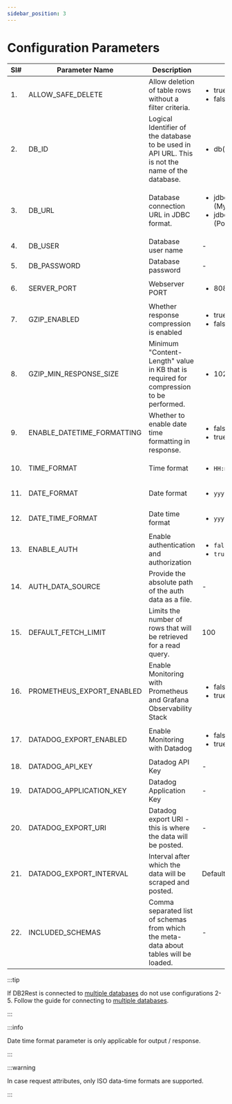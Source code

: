 ```yaml
---
sidebar_position: 3
---
```


# Configuration Parameters

| Sl# | Parameter Name             | Description                                                                                     | Allowed Values/Examples                                                                                                                       |
|-----|----------------------------|-------------------------------------------------------------------------------------------------|-----------------------------------------------------------------------------------------------------------------------------------------------|
| 1.  | ALLOW_SAFE_DELETE          | Allow deletion of table rows without a filter criteria.                                         | <ul><li>true(default)</li><li>false</li></ul>                                                                                                 |
| 2.  | DB_ID                      | Logical Identifier of the database to be used in API URL. This is not the name of the database. | <ul><li>db(default)</li></ul>                                                                                                                 |
| 3.  | DB_URL                     | Database connection URL in JDBC format.                                                         | <ul><li> jdbc:mysql://DB_SERVER_HOST:DB_PORT/DB_NAME (MySQL)</li><li> jdbc:postgresql://DB_SERVER_HOST:DB_PORT/DB_NAME (PostgreSQL)</li></ul> |
| 4.  | DB_USER                    | Database user name                                                                              | -                                                                                                                                             |
| 5.  | DB_PASSWORD                | Database password                                                                               | -                                                                                                                                             |
| 6.  | SERVER_PORT                | Webserver PORT                                                                                  | <ul><li>8080(default)</li></ul>                                                                                                               |
| 7.  | GZIP_ENABLED               | Whether response compression is enabled                                                         | <ul><li>true</li><li>false (default)</li></ul>                                                                                                |
| 8.  | GZIP_MIN_RESPONSE_SIZE     | Minimum "Content-Length" value in KB that is required for compression to be performed.          | <ul><li>1024(default)</li></ul>                                                                                                               |
| 9.  | ENABLE_DATETIME_FORMATTING | Whether to enable date time formatting in response.                                             | <ul><li>false(default)</li><li>true</li></ul>                                                                                                 |
| 10. | TIME_FORMAT                | Time format                                                                                     | <ul><li>`HH:mm:ss`(default)</li></ul>                                                                                                         |
| 11. | DATE_FORMAT                | Date format                                                                                     | <ul><li>`yyyy-MM-dd`(default)</li></ul>                                                                                                       |
| 12. | DATE_TIME_FORMAT           | Date time format                                                                                | <ul><li>`yyyy-MM-dd HH:mm:ss`(default)</li></ul>                                                                                              |
| 13. | ENABLE_AUTH                | Enable authentication and authorization                                                         | <ul><li>`false`(default)</li><li>`true`</li></ul>                                                                                             |
| 14. | AUTH_DATA_SOURCE           | Provide the absolute path of the auth data as a file.                                           | -                                                                                                                                             |
| 15. | DEFAULT_FETCH_LIMIT        | Limits the number of rows that will be retrieved for a read query.                              | 100                                                                                                                                           |
| 16. | PROMETHEUS_EXPORT_ENABLED  | Enable Monitoring with Prometheus and Grafana Observability Stack                               | <ul><li>false(default)</li><li>true</li></ul>                                                                                                 |
| 17. | DATADOG_EXPORT_ENABLED     | Enable Monitoring with Datadog                                                                  | <ul><li>false(default)</li><li>true</li></ul>                                                                                                 |
| 18. | DATADOG_API_KEY            | Datadog API Key                                                                                 | -                                                                                                                                             |
| 19. | DATADOG_APPLICATION_KEY    | Datadog Application Key                                                                         | -                                                                                                                                             |
| 20. | DATADOG_EXPORT_URI         | Datadog export URI - this is where the data will be posted.                                     | -                                                                                                                                             |    
| 21. | DATADOG_EXPORT_INTERVAL    | Interval after which the data will be scraped and posted.                                       | Default: 30s                                                                                                                                  |  
| 22. | INCLUDED_SCHEMAS           | Comma separated list of schemas from which the meta-data about tables will be loaded.           | -                                                                                                                                             |  



:::tip

If DB2Rest is connected to [multiple databases](./multidb/connect-multiple-db) do not use configurations 2-5. 
Follow the guide for connecting to [multiple databases](./multidb/connect-multiple-db).

:::


:::info

Date time format parameter is only applicable for output / response. 

:::


:::warning

In case request attributes, only ISO data-time formats are supported. 

:::
